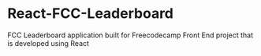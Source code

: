 React-FCC-Leaderboard
=====================

FCC Leaderboard application built for Freecodecamp Front End project that is developed using React
